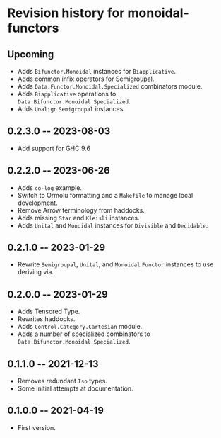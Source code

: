 # Revision history for monoidal-functors

## Upcoming
* Adds `Bifunctor.Monoidal` instances for `Biapplicative`.
* Adds common infix operators for Semigroupal.
* Adds `Data.Functor.Monoidal.Specialized` combinators module.
* Adds `Biapplicative` operations to `Data.Bifunctor.Monoidal.Specialized`.
* Adds `Unalign` `Semigroupal` instances.

## 0.2.3.0 -- 2023-08-03
* Add support for GHC 9.6

## 0.2.2.0 -- 2023-06-26

* Adds `co-log` example.
* Switch to Ormolu formatting and a `Makefile` to manage local development.
* Remove Arrow terminology from haddocks.
* Adds missing `Star` and `Kleisli` instances.
* Adds `Unital` and `Monoidal` instances for `Divisible` and `Decidable`.

## 0.2.1.0 -- 2023-01-29

* Rewrite `Semigroupal`, `Unital`, and `Monoidal` `Functor` instances
  to use deriving via.

## 0.2.0.0 -- 2023-01-29

* Adds Tensored Type.
* Rewrites haddocks.
* Adds `Control.Category.Cartesian` module.
* Adds a number of specialized combinators to `Data.Bifunctor.Monoidal.Specialized`.

## 0.1.1.0 -- 2021-12-13

* Removes redundant `Iso` types.
* Some initial attempts at documentation.

## 0.1.0.0 -- 2021-04-19

* First version.
